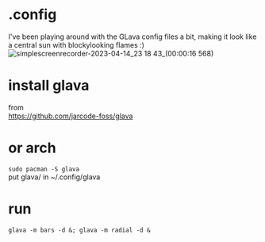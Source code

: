 # .config
I've been playing around with the GLava config files a bit, making it look like a central sun with blockylooking flames :) \
![simplescreenrecorder-2023-04-14_23 18 43_(00:00:16 568)](https://user-images.githubusercontent.com/19855231/232230826-1f47c1a8-47ae-4c75-a485-3472f0555452.jpg)
# install glava 
from \
https://github.com/jarcode-foss/glava

# or arch
```sudo pacman -S glava```
\
put glava/ in ~/.config/glava 
# run 
```glava -m bars -d &; glava -m radial -d &```

